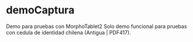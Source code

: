 # demoCaptura
Demo para pruebas con MorphoTablet2
Solo demo funcional para pruebas con cedula de identidad chilena (Antigua | PDF417).
